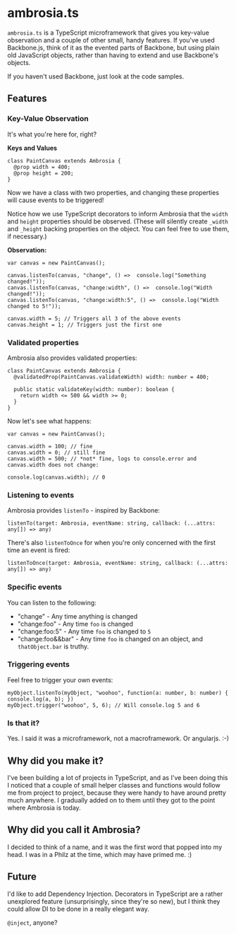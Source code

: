 # ambrosia.ts

`ambrosia.ts` is a TypeScript microframework that gives you key-value observation and a couple of other small, handy features. If you've used Backbone.js, think of it as the evented parts of Backbone, but using plain old JavaScript objects, rather than having to extend and use Backbone's objects. 

If you haven't used Backbone, just look at the code samples.

## Features

### Key-Value Observation

It's what you're here for, right? 

**Keys and Values**

    class PaintCanvas extends Ambrosia {
      @prop width = 400;
      @prop height = 200;
    }

Now we have a class with two properties, and changing these properties will cause events to be triggered! 

Notice how we use TypeScript decorators to inform Ambrosia that the `width` and `height` properties should be observed. (These will silently create `_width` and `_height` backing properties on the object. You can feel free to use them, if necessary.)

**Observation:**

    var canvas = new PaintCanvas();
    
    canvas.listenTo(canvas, "change", () =>  console.log("Something changed!"));
    canvas.listenTo(canvas, "change:width", () =>  console.log("Width changed!"));
    canvas.listenTo(canvas, "change:width:5", () =>  console.log("Width changed to 5!"));

    canvas.width = 5; // Triggers all 3 of the above events
    canvas.height = 1; // Triggers just the first one

### Validated properties

Ambrosia also provides validated properties:

    class PaintCanvas extends Ambrosia {
      @validatedProp(PaintCanvas.validateWidth) width: number = 400;
      
      public static validateKey(width: number): boolean {
        return width <= 500 && width >= 0;
      }
    }

Now let's see what happens:

    var canvas = new PaintCanvas();
    
    canvas.width = 100; // fine
    canvas.width = 0; // still fine
    canvas.width = 500; // *not* fine, logs to console.error and canvas.width does not change:
    
    console.log(canvas.width); // 0

### Listening to events

Ambrosia provides `listenTo` - inspired by Backbone:

    listenTo(target: Ambrosia, eventName: string, callback: (...attrs: any[]) => any)

There's also `listenToOnce` for when you're only concerned with the first time an event is fired:

    listenToOnce(target: Ambrosia, eventName: string, callback: (...attrs: any[]) => any)

### Specific events

You can listen to the following:

* "change" - Any time anything is changed
* "change:foo" - Any time `foo` is changed
* "change:foo:5" - Any time `foo` is changed to `5`
* "change:foo&&bar" - Any time `foo` is changed on an object, and `thatObject.bar` is truthy.

### Triggering events

Feel free to trigger your own events:

    myObject.listenTo(myObject, "woohoo", function(a: number, b: number) { console.log(a, b); })
    myObject.trigger("woohoo", 5, 6); // Will console.log 5 and 6

### Is that it?

Yes. I said it was a microframework, not a macroframework. Or angularjs. :-)

## Why did you make it?

I've been building a lot of projects in TypeScript, and as I've been doing this I noticed that a couple of small helper classes and functions would follow me from project to project, because they were handy to have around pretty much anywhere. I gradually added on to them until they got to the point where Ambrosia is today.

## Why did you call it Ambrosia?

I decided to think of a name, and it was the first word that popped into my head. I was in a Philz at the time, which may have primed me. :)

## Future

I'd like to add Dependency Injection. Decorators in TypeScript are a rather unexplored feature (unsurprisingly, since they're so new), but I think they could allow DI to be done in a really elegant way. 

`@inject`, anyone?
